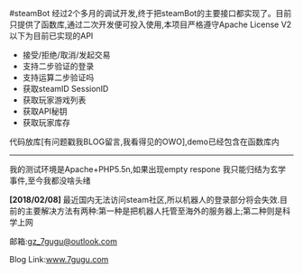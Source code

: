 #steamBot
经过2个多月的调试开发,终于把steamBot的主要接口都实现了。目前只提供了函数库,通过二次开发便可投入使用,本项目严格遵守Apache License V2
以下为目前已实现的API


- 接受/拒绝/取消/发起交易
- 支持二步验证的登录
- 支持运算二步验证吗
- 获取steamID SessionID
- 获取玩家游戏列表
- 获取API秘钥
- 获取玩家库存

代码放库[有问题戳我BLOG留言,我看得见的OWO],demo已经包含在函数库内
<hr>
我的测试环境是Apache+PHP5.5n,如果出现empty respone 我只能归结为玄学事件,至今我都没啥头绪

<strong>[2018/02/08]
</strong>最近国内无法访问steam社区,所以机器人的登录部分将会失效.目前的主要解决方法有两种:第一种是把机器人托管至海外的服务器上;第二种则是科学上网

邮箱:gz_7gugu@outlook.com

Blog Link:www.7gugu.com